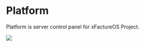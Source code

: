 # Platform
Platform is server control panel for xFactureOS Project.

![](https://pp.userapi.com/c845321/v845321052/1aceec/r1egXXFxO7g.jpg)
